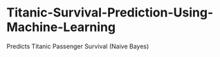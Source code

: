 # Titanic-Survival-Prediction-Using-Machine-Learning
Predicts Titanic Passenger Survival (Naive Bayes)
